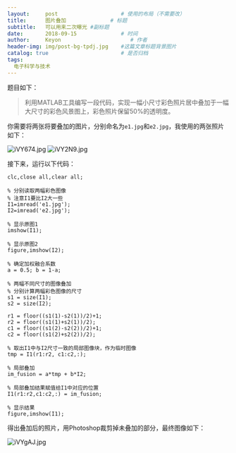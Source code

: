 ```yaml
---
layout:     post                    # 使用的布局（不需要改）
title:      图片叠加              # 标题 
subtitle:   可以用来二次曝光 #副标题
date:       2018-09-15              # 时间
author:     Keyon                      # 作者
header-img: img/post-bg-tpdj.jpg    #这篇文章标题背景图片
catalog: true                       # 是否归档
tags:
  电子科学与技术
---
```


题目如下：

> 利用MATLAB工具编写一段代码，实现一幅小尺寸彩色照片居中叠加于一幅大尺寸的彩色风景图上，彩色照片保留50%的透明度。

你需要将两张将要叠加的图片，分别命名为`e1.jpg`和`e2.jpg`，我使用的两张照片如下：

![iVY674.jpg](https://s1.ax1x.com/2018/09/15/iVY674.jpg)
![iVY2N9.jpg](https://s1.ax1x.com/2018/09/15/iVY2N9.jpg)

接下来，运行以下代码：

```
clc,close all,clear all;

% 分别读取两幅彩色图像
% 注意I1要比I2大一些
I1=imread('e1.jpg');
I2=imread('e2.jpg');

% 显示原图1
imshow(I1);

% 显示原图2
figure,imshow(I2);

% 确定加权融合系数
a = 0.5; b = 1-a;

% 两幅不同尺寸的图像叠加
% 分别计算两幅彩色图像的尺寸
s1 = size(I1); 
s2 = size(I2); 

r1 = floor((s1(1)-s2(1))/2)+1;
r2 = floor((s1(1)+s2(1))/2);
c1 = floor((s1(2)-s2(2))/2)+1;
c2 = floor((s1(2)+s2(2))/2);

% 取出I1中与I2尺寸一致的局部图像块，作为临时图像
tmp = I1(r1:r2, c1:c2,:);

% 局部叠加
im_fusion = a*tmp + b*I2;

% 局部叠加结果赋值给I1中对应的位置
I1(r1:r2,c1:c2,:) = im_fusion; 

% 显示结果
figure,imshow(I1);

```

得出叠加后的照片，用Photoshop裁剪掉未叠加的部分，最终图像如下：

![iVYgAJ.jpg](https://s1.ax1x.com/2018/09/15/iVYgAJ.jpg)